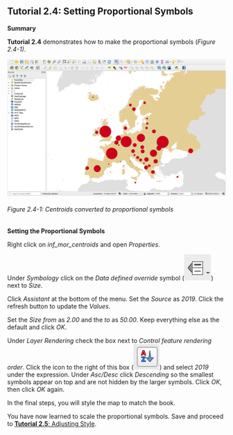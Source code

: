 ## Tutorial 2.4: Setting Proportional Symbols

**Summary**

**Tutorial 2.4** demonstrates how to make the proportional symbols (*Figure 2.4-1)*.

![](2.4_proportional_symbol_images/image_0.png)

###### Figure 2.4-1: Centroids converted to proportional symbols

**Setting the Proportional Symbols**

Right click on *inf_mor_centroids* and open *Properties*.

Under *Symbology* click on the *Data defined override* symbol (![](2.4_proportional_symbol_images/image_1.png)) next to *Size*.

Click *Assistant* at the bottom of the menu. Set the *Source* as *2019*. Click the refresh button to update the *Values*.

Set the *Size from* as *2.00* and the *to* as *50.00*. Keep everything else as the default and click *OK*. 

Under *Layer Rendering* check the box next to *Control feature rendering order*. Click the icon to the right of this box (![](2.4_proportional_symbol_images/image_2.png)) and select *2019* under the expression. Under *Asc/Desc* click *Descending* so the smallest symbols appear on top and are not hidden by the larger symbols. Click *OK*, then click *OK* again.

In the final steps, you will style the map to match the book.

You have now learned to scale the proportional symbols. Save and proceed to [**Tutorial 2.5**: Adjusting Style](/2_Proportional_Symbol/2.5_styling.md).


